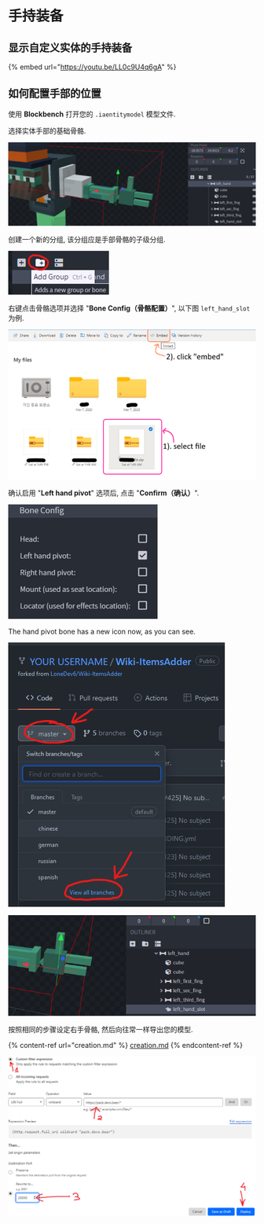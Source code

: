 # 手持装备

## 显示自定义实体的手持装备

{% embed url="https://youtu.be/LL0c9U4q6gA" %}

## 如何配置手部的位置

使用 **Blockbench** 打开您的 `.iaentitymodel` 模型文件.

选择实体手部的基础骨骼.

![](<../../../../.gitbook/assets/image (47) (1).png>)

创建一个新的分组, 该分组应是手部骨骼的子级分组.

![](<../../../../.gitbook/assets/image (70) (1).png>)

右键点击骨骼选项并选择 "**Bone Config（骨骼配置）**", 以下图 `left_hand_slot` 为例.

![](<../../../../.gitbook/assets/image (65).png>)

确认启用 "**Left hand pivot**" 选项后, 点击 "**Confirm（确认）**".

![](<../../../../.gitbook/assets/image (61) (1).png>)

The hand pivot bone has a new icon now, as you can see.

![](<../../../../.gitbook/assets/image (97).png>)

![](<../../../../.gitbook/assets/image (96) (1) (1).png>)

按照相同的步骤设定右手骨骼, 然后向往常一样导出您的模型.

{% content-ref url="creation.md" %}
[creation.md](creation.md)
{% endcontent-ref %}

![](<../../../../.gitbook/assets/image (41).png>)

